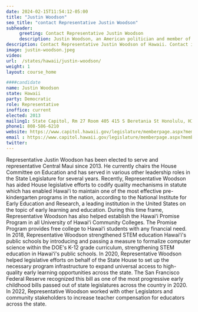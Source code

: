 ```yaml
---
date: 2024-02-15T11:54:12-05:00
title: "Justin Woodson"
seo_title: "contact Representative Justin Woodson"
subheader:
     greeting: Contact Representative Justin Woodson
     description: Justin Woodson, an American politician and member of the Democratic Party, has been serving as a member of the Hawaii House of Representatives, representing District 9, since assuming office on January 15, 2013.
description: Contact Representative Justin Woodson of Hawaii. Contact information for Justin Woodson includes email address, phone number, and mailing address.
image: justin-woodson.jpeg
video:
url:  /states/hawaii/justin-woodson/
weight: 1
layout: course_home

####candidate
name: Justin Woodson
state: Hawaii
party: Democratic
role: Representative
inoffice: current
elected: 2013
mailing1: State Capitol, Rm 27 Room 405 415 S Beretania St Honolulu, HI 96813
phone1: 808-586-6210
website: https://www.capitol.hawaii.gov/legislature/memberpage.aspx?member=146&year=2024/
email : https://www.capitol.hawaii.gov/legislature/memberpage.aspx?member=146&year=2024/
twitter:
---
```


Representative Justin Woodson has been elected to serve and representative Central Maui since 2013. He currently chairs the House Committee on Education and has served in various other leadership roles in the State Legislature for several years. Recently, Representative Woodson has aided House legislative efforts to codify quality mechanisms in statute which has enabled Hawaiʻi to maintain one of the most effective pre-kindergarten programs in the nation, according to the National Institute for Early Education and Research, a leading institution in the United States on the topic of early learning and education. During this time frame, Representative Woodson has also helped establish the Hawaiʻi Promise Program in all University of Hawaiʻi Community Colleges. The Promise Program provides free college to Hawaiʻi students with any financial need. In 2018, Representative Woodson strengthened STEM education Hawaiʻi's public schools by introducing and passing a measure to formalize computer science within the DOE's K-12 grade curriculum, strengthening STEM education in Hawaiʻi's public schools. In 2020, Representative Woodson helped legislative efforts on behalf of the State House to set up the necessary program infrastructure to expand universal access to high-quality early learning opportunities across the state. The San Francisco Federal Reserve recognized this bill as one of the most progressive early childhood bills passed out of state legislatures across the country in 2020. In 2022, Representative Woodson worked with other Legislators and community stakeholders to increase teacher compensation for educators across the state.
